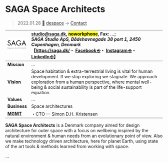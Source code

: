 # SAGA Space Architects
> 2022.01.28 [🚀](../../../index/index.md) [despace](../index.md) → [Contact](../contact.md)

|[![](../f/contact/s/saga_sa_logo1_thumb.webp)](../f/contact/s/saga_logo1.webp)|<studio@saga.dk>, <mark>noworkphone</mark>, Fax: …;<br> *SAGA Studio ApS, Bådehavnsgade 38 port 1, 2450 Copenhagen, Denmark*<br> 【<https://saga.dk/>・ [Facebook ⎆](https://www.facebook.com/sagaspacearchitects)・ [Instagram ⎆](https://instagram.com/saga_space_architects)・ [LinkedIn ⎆](https://www.linkedin.com/company/saga-space-architects/)】|
|:-|:-|
|**Mission**|…|
|**Vision**|Space habitation & extra-terrestrial living is vital for human development. If we stop exploring we stagnate. We approach exploration from a human perspective, where mental well-being & social sustainability is part of the life-support equation.|
|**Values**|…|
|**Business**|Space architectures|
|**[MGMT](../mgmt.md)**|・CTO — Simon D.H. Kristensen|

**SAGA Space Architects** is a Denmark company aimed for design architecture for outer space with a focus on wellbeing inspired by the natural environment & human needs from an evolutionary point of view. Also we make technology driven architecture, here for planet Earth, using state of the art tools & methods learned from working with space.

<p style="page-break-after:always"> </p>

…
